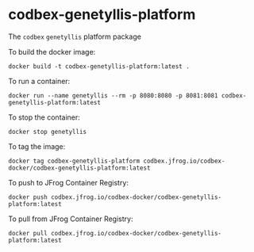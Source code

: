 # codbex-genetyllis-platform

The `codbex` `genetyllis` platform package

To build the docker image:

    docker build -t codbex-genetyllis-platform:latest .

To run a container:

    docker run --name genetyllis --rm -p 8080:8080 -p 8081:8081 codbex-genetyllis-platform:latest
    
To stop the container:

    docker stop genetyllis

To tag the image:

    docker tag codbex-genetyllis-platform codbex.jfrog.io/codbex-docker/codbex-genetyllis-platform:latest

To push to JFrog Container Registry:

    docker push codbex.jfrog.io/codbex-docker/codbex-genetyllis-platform:latest

To pull from JFrog Container Registry:

    docker pull codbex.jfrog.io/codbex-docker/codbex-genetyllis-platform:latest
